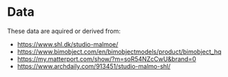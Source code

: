 # Data
These data are aquired or derived from:
* https://www.shl.dk/studio-malmoe/
* https://www.bimobject.com/en/bimobjectmodels/product/bimobject_hq
* https://my.matterport.com/show/?m=soR54NZcCwU&brand=0
* https://www.archdaily.com/913451/studio-malmo-shl/
